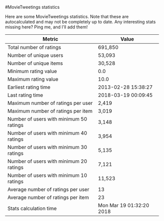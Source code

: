 #MovieTweetings statistics

Here are some MovieTweetings statistics. Note that these are autocalculated and may not be completely up to date. Any interesting stats missing here? Ping me, and I'll add them!

Metric | Value
--- | ---
Total number of ratings                 | 691,850
Number of unique users                  | 53,093
Number of unique items                  | 30,528
Minimum rating value                    | 0.0
Maximum rating value                    | 10.0
Earliest rating time                    | 2013-02-28 15:38:27
Last rating time                        | 2018-03-19 00:09:45
Maximum number of ratings per user      | 2,419
Maximum number of ratings per item      | 3,019
Number of users with minimum 50 ratings | 3,148
Number of users with minimum 40 ratings | 3,954
Number of users with minimum 30 ratings | 5,135
Number of users with minimum 20 ratings | 7,121
Number of users with minimum 10 ratings | 11,523
Average number of ratings per user      | 13
Average number of ratings per item      | 23
Stats calculation time                  | Mon Mar 19 01:32:20 2018

